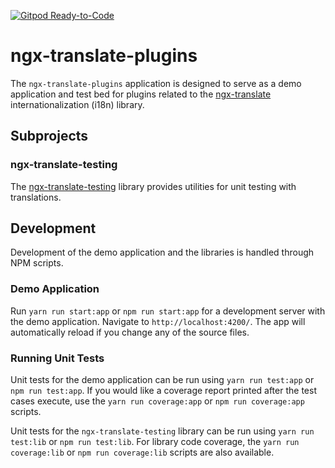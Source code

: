 [![Gitpod Ready-to-Code](https://img.shields.io/badge/Gitpod-Ready--to--Code-blue?logo=gitpod)](https://gitpod.io/#https://github.com/mwootendev/ngx-translate-plugins) 

# ngx-translate-plugins

The `ngx-translate-plugins` application is designed to serve as a demo application and test bed for plugins related to the 
[ngx-translate](http://www.ngx-translate.com) internationalization (i18n) library.

## Subprojects

### ngx-translate-testing

The [ngx-translate-testing](projects/testing/README.md) library provides utilities for unit testing with translations.

## Development

Development of the demo application and the libraries is handled through NPM scripts. 

### Demo Application

Run `yarn run start:app` or `npm run start:app` for a development server with the demo application. Navigate to `http://localhost:4200/`. The app will automatically reload if you change any of the source files.

### Running Unit Tests

Unit tests for the demo application can be run using `yarn run test:app` or `npm run test:app`. If you would like a coverage 
report printed after the test cases execute, use the `yarn run coverage:app` or `npm run coverage:app` scripts.

Unit tests for the `ngx-translate-testing` library can be run using `yarn run test:lib` or `npm run test:lib`. For library code coverage, the `yarn run coverage:lib` or `npm run coverage:lib` scripts are also available.
